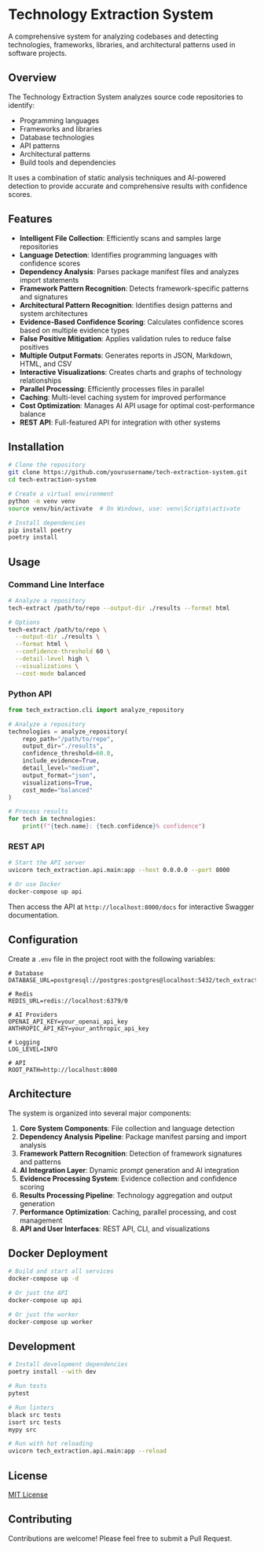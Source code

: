 # Technology Extraction System

A comprehensive system for analyzing codebases and detecting technologies, frameworks, libraries, and architectural patterns used in software projects.

## Overview

The Technology Extraction System analyzes source code repositories to identify:

- Programming languages
- Frameworks and libraries
- Database technologies
- API patterns
- Architectural patterns
- Build tools and dependencies

It uses a combination of static analysis techniques and AI-powered detection to provide accurate and comprehensive results with confidence scores.

## Features

- **Intelligent File Collection**: Efficiently scans and samples large repositories
- **Language Detection**: Identifies programming languages with confidence scores
- **Dependency Analysis**: Parses package manifest files and analyzes import statements
- **Framework Pattern Recognition**: Detects framework-specific patterns and signatures
- **Architectural Pattern Recognition**: Identifies design patterns and system architectures
- **Evidence-Based Confidence Scoring**: Calculates confidence scores based on multiple evidence types
- **False Positive Mitigation**: Applies validation rules to reduce false positives
- **Multiple Output Formats**: Generates reports in JSON, Markdown, HTML, and CSV
- **Interactive Visualizations**: Creates charts and graphs of technology relationships
- **Parallel Processing**: Efficiently processes files in parallel
- **Caching**: Multi-level caching system for improved performance
- **Cost Optimization**: Manages AI API usage for optimal cost-performance balance
- **REST API**: Full-featured API for integration with other systems

## Installation

```bash
# Clone the repository
git clone https://github.com/yourusername/tech-extraction-system.git
cd tech-extraction-system

# Create a virtual environment
python -m venv venv
source venv/bin/activate  # On Windows, use: venv\Scripts\activate

# Install dependencies
pip install poetry
poetry install
```

## Usage

### Command Line Interface

```bash
# Analyze a repository
tech-extract /path/to/repo --output-dir ./results --format html

# Options
tech-extract /path/to/repo \
  --output-dir ./results \
  --format html \
  --confidence-threshold 60 \
  --detail-level high \
  --visualizations \
  --cost-mode balanced
```

### Python API

```python
from tech_extraction.cli import analyze_repository

# Analyze a repository
technologies = analyze_repository(
    repo_path="/path/to/repo",
    output_dir="./results",
    confidence_threshold=60.0,
    include_evidence=True,
    detail_level="medium",
    output_format="json",
    visualizations=True,
    cost_mode="balanced"
)

# Process results
for tech in technologies:
    print(f"{tech.name}: {tech.confidence}% confidence")
```

### REST API

```bash
# Start the API server
uvicorn tech_extraction.api.main:app --host 0.0.0.0 --port 8000

# Or use Docker
docker-compose up api
```

Then access the API at `http://localhost:8000/docs` for interactive Swagger documentation.

## Configuration

Create a `.env` file in the project root with the following variables:

```env
# Database
DATABASE_URL=postgresql://postgres:postgres@localhost:5432/tech_extraction

# Redis
REDIS_URL=redis://localhost:6379/0

# AI Providers
OPENAI_API_KEY=your_openai_api_key
ANTHROPIC_API_KEY=your_anthropic_api_key

# Logging
LOG_LEVEL=INFO

# API
ROOT_PATH=http://localhost:8000
```

## Architecture

The system is organized into several major components:

1. **Core System Components**: File collection and language detection
2. **Dependency Analysis Pipeline**: Package manifest parsing and import analysis
3. **Framework Pattern Recognition**: Detection of framework signatures and patterns
4. **AI Integration Layer**: Dynamic prompt generation and AI integration
5. **Evidence Processing System**: Evidence collection and confidence scoring
6. **Results Processing Pipeline**: Technology aggregation and output generation
7. **Performance Optimization**: Caching, parallel processing, and cost management
8. **API and User Interfaces**: REST API, CLI, and visualizations

## Docker Deployment

```bash
# Build and start all services
docker-compose up -d

# Or just the API
docker-compose up api

# Or just the worker
docker-compose up worker
```

## Development

```bash
# Install development dependencies
poetry install --with dev

# Run tests
pytest

# Run linters
black src tests
isort src tests
mypy src

# Run with hot reloading
uvicorn tech_extraction.api.main:app --reload
```

## License

[MIT License](LICENSE)

## Contributing

Contributions are welcome! Please feel free to submit a Pull Request.